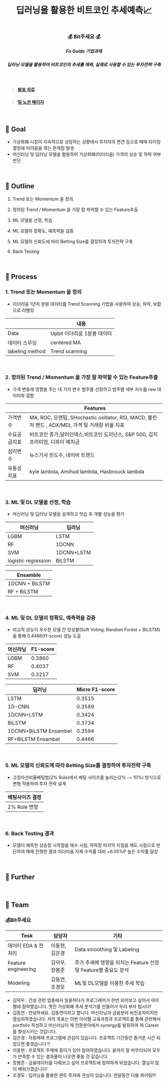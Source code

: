 <h1 align="center"> <br>딥러닝을 활용한 비트코인 추세예측📈</h1>
<h3 align="center"> <br>💰 Bit주세요 💰</h3>
<h5 align="center"> Fn Guide 기업과제
<h5 align="center"> 딥러닝 모델을 활용하여 비트코인의 추세를 예측, 실제로 사용할 수 있는 투자전략 구축
</h5>
<br>

> #### [발표 자료]()

> #### [팀 노션 페이지](https://roan-prince-424.notion.site/Bit-572682b84cf4461eadffd8fcec61f14f)
 
<br>

## 💸  Goal
* 가상화폐 시장이 지속적으로 성장하는 상황에서 투자자의 편견 등으로 매매 타이밍 결정에 어려움을 겪는 문제점 발생
* 머신러닝 및 딥러닝 모델을 활용하여 가상화폐(이더리움) 가격의 상승 및 하락 여부 판단
<br>

 
## 💸  Outline
1. Trend 또는 Momentum 을 정의

2. 정의된 Trend / Momentum 을 가장 잘 파악할 수 있는 Feature추출

3. ML 모델을 선정, 학습

4. ML 모델의 정확도, 예측력을 검증

5. ML 모델의 신뢰도에 따라 Betting Size를 결정하여 투자전략 구축

6. Back Testing

<br>
 
 
<h2> 💸  Process  </h2>
 
### 1. Trend 또는 Momentum 을 정의
* 이더리움 1년치 분봉 데이터를 Trend Scanning 기법을 사용하여 상승, 하락, 보합으로 라벨링

| | 내용  |
| ------- | ------ | 
| Data | Upbit 이더리움 1분봉 데이터 |
| 데이터 스무딩 | centered MA |
| labeling method | Trend scanning |

</br>  
  
  
### 2. 정의된 Trend / Momentum 을 가장 잘 파악할 수 있는 Feature추출
* 가격 변동에 영향을 주는 네 가지 변수 범주를 선정하고 범주별 세부 지수를 raw 데이터와 결합

| | Features  |
| ------- | ------ | 
| 가격변수 | MA, ROC, 모멘텀, SHochastic osillator, RSI, MACD, 볼린저 밴드 , ADX/MDI, 가격 및 거래량 비율 지표 |
| 수요공급지표 | 비트코인 종가,달러인덱스,비트코인 도미넌스, S&P 500, 김치프리미엄, 디파이 예치금 |
| 심리변수 | 뉴스기사 빈도수, 네이버 트랜드 |
| 유동성 지표 | kyle lambda, Amihud lambda, Hasbrouck lambda |

</br>  
  
### 3. ML 및 DL 모델을 선정, 학습
* 머신러닝 및 딥러닝 모델을 설계하고 학습 후 개별 성능을 평가

| 머신러닝 | 딥러닝  |
| ------- | ------ | 
| LGBM |LSTM  |
| RF |1DCNN |
| SVM |1DCNN+LSTM  |
| logistic regression |BiLSTM  |
 
| Ensamble  |
| ----------- | 
|1DCNN + BiLSTM  |
|RF + BiLSTM|
  
</br>  

### 4. ML 및 DL 모델의 정확도, 예측력을 검증

* 비교적 성능이 우수한 모델 간 앙상블(Soft Voting: Random Forest + BiLSTM)을 통해 0.4466(f1-score) 성능 도출

| 머신러닝 | F1-score |
| ------- | ------ | 
| LGBM | 0.3860 |
| RF | 0.4037 |
| SVM | 0.3217 |
  
| 딥러닝 | Micro F1-score  |
| ------- | ------ | 
| LSTM| 0.3515 |
| 1D-CNN | 0.3569 |
| 1DCNN+LSTM |0.3424  |
| BiLSTM  | 0.3734 |
| 1DCNN+BiLSTM Ensambel  | 0.3594 |
| RF+BiLSTM Ensambel  | 0.4466 |
 
 
</br>  
 
 
### 5. ML 모델의 신뢰도에 따라 Betting Size를 결정하여 투자전략 구축
* 고정자산비율베팅법(2% Rule)에서 베팅 사이즈를 늘리는(2% -> 10%) 방식으로 변형 적용하여 투자 전략 설계


| 베팅사이즈 결정 |
| ------- |  
| 2% Rule 변형 |

<br>
  
### 6. Back Testing 결과
* 모델이 예측한 상승장 시작점을 매수 시점, 하락장 마지막 지점을 매도 시점으로 판단하여 매매 진행한 결과 이더리움 자체 수익률 대비 +6.05%P 높은 수익률 달성 
<br>
 


<h2> 💸  Further  </h2>
<br>
 

## 💸 Team
### 💰Bit주세요 
| Tesk | 담당자 | 기타 |
| -------  | ------ | ------|
| 데이터 EDA & 전처리 | 이동현, 김은경 | Data smoothing 및 Labeling  |
| Feature engineering | 김덕우, 장봉준 | 주가 추세에 영향을 미치는 Feature 선정 및 Feature별 중요도 분석 |
| Modeling | 김동연, 조경모 | ML및 DL모델을 이용한 추세 학습|
* 김덕우 : 건설 관련 업종에서 일을하다가 프로그래머가 한번 되어보고 싶어서 아이펠에 참여했습니다. 멋진 가상화폐 추세 분석기를 만들어서 우리 부자 됩시다! 
* 김동연 : 안녕하세요. 김동연이라고 합니다. 머신러닝과 금융분야 비전공자이지만 열심히하겠습니다. 저의 목표는 이번 아이펠 교육과정과 프로젝트를 통해 관련해서 portfolio 작성하고 머신러닝이 제 전문분야에서 synergy를 발휘하여 제 Career를 향상시키는 것입니다.
* 김은경 : 자동매매 프로그램에 관심이 있습니다. 프로젝트 기간동안 즐거운 시간 되었으면 좋겠습니다 !! 
* 이동현 : 프로젝트 주제에 흥미가 있어 참여하였습니다. 끝까지 잘 마무리되어 모두가 만족할 수 있는 결과물이 나오면 좋을 것 같습니다. 
* 장봉준 : 금융데이터를 다뤄보고 싶어 프로젝트에 참여하게 되었습니다. 열심히 많이 배워가겠습니다! 
* 조경모 : 딥러닝을 활용한 퀀트 투자에 관심이 있습니다. 한달동안 다들 화이팅!!! 

